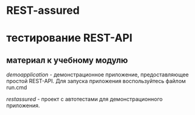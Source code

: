 # REST-assured
# тестирование REST-API

## материал к учебному модулю


*demoapplication* - демонстрационное приложение, предоставляющее простой REST-API.
Для запуска приложения воспользуйтесь файлом run.cmd

*restassured* - проект с автотестами для демонстрационного приложения.